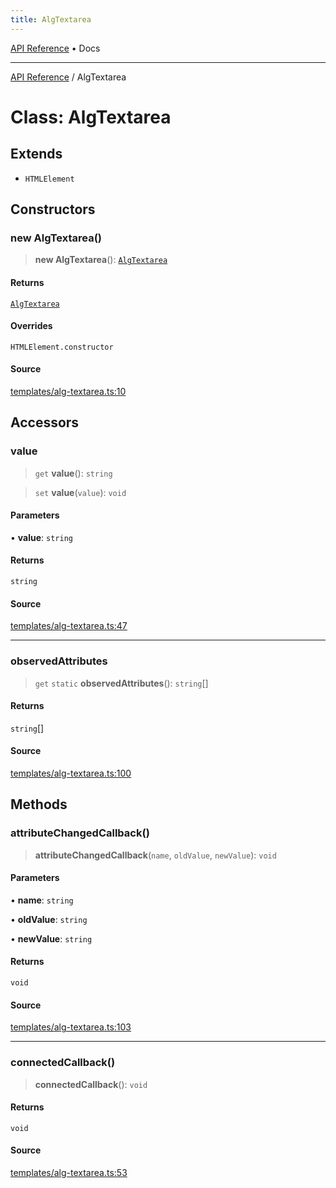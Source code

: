 ```yaml
---
title: AlgTextarea
---
```


[API Reference](/docs/api/) • Docs

***

[API Reference](/docs/api/) / AlgTextarea

# Class: AlgTextarea

## Extends

- `HTMLElement`

## Constructors

### new AlgTextarea()

> **new AlgTextarea**(): [`AlgTextarea`](/docs/api/classes/AlgTextarea)

#### Returns

[`AlgTextarea`](/docs/api/classes/AlgTextarea)

#### Overrides

`HTMLElement.constructor`

#### Source

[templates/alg-textarea.ts:10](https://github.com/BrouxtForce/cubelib/blob/72117884834c9a330d7870c13642ec7c97dbc128/src/templates/alg-textarea.ts#L10)

## Accessors

### value

> `get` **value**(): `string`

> `set` **value**(`value`): `void`

#### Parameters

• **value**: `string`

#### Returns

`string`

#### Source

[templates/alg-textarea.ts:47](https://github.com/BrouxtForce/cubelib/blob/72117884834c9a330d7870c13642ec7c97dbc128/src/templates/alg-textarea.ts#L47)

***

### observedAttributes

> `get` `static` **observedAttributes**(): `string`[]

#### Returns

`string`[]

#### Source

[templates/alg-textarea.ts:100](https://github.com/BrouxtForce/cubelib/blob/72117884834c9a330d7870c13642ec7c97dbc128/src/templates/alg-textarea.ts#L100)

## Methods

### attributeChangedCallback()

> **attributeChangedCallback**(`name`, `oldValue`, `newValue`): `void`

#### Parameters

• **name**: `string`

• **oldValue**: `string`

• **newValue**: `string`

#### Returns

`void`

#### Source

[templates/alg-textarea.ts:103](https://github.com/BrouxtForce/cubelib/blob/72117884834c9a330d7870c13642ec7c97dbc128/src/templates/alg-textarea.ts#L103)

***

### connectedCallback()

> **connectedCallback**(): `void`

#### Returns

`void`

#### Source

[templates/alg-textarea.ts:53](https://github.com/BrouxtForce/cubelib/blob/72117884834c9a330d7870c13642ec7c97dbc128/src/templates/alg-textarea.ts#L53)
